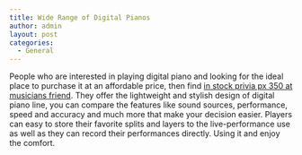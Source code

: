 ```yaml
---
title: Wide Range of Digital Pianos
author: admin
layout: post
categories:
  - General
---
```

People who are interested in playing digital piano and looking for the ideal place to purchase it at an affordable price, then find <a href="http://www.musiciansfriend.com/keyboards-midi/casio-privia-px-350-digital-piano">in stock privia px 350 at musicians friend</a>. They offer the lightweight and stylish design of digital piano line, you can compare the features like sound sources, performance, speed and accuracy and much more that make your decision easier. Players can easy to store their favorite splits and layers to the live-performance use as well as they can record their performances directly. Using it and enjoy the comfort.
